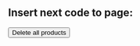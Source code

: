 
<h2>Insert next code to page:</h2>

   <div class="row">
        <form action="" method="post" class="delete-all-products">
            <?php wp_nonce_field( 'delete-products', 'verify' )?>
            <input type="submit"  value="Delete all products">
    </div>